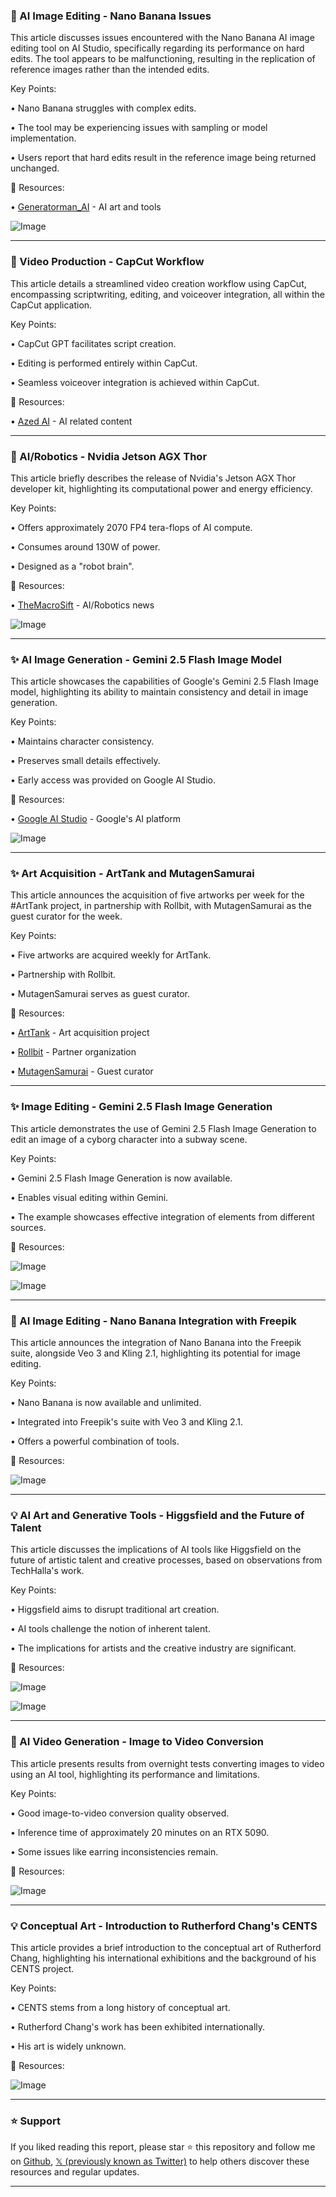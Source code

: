 ### 🤖 AI Image Editing - Nano Banana Issues

This article discusses issues encountered with the Nano Banana AI image editing tool on AI Studio, specifically regarding its performance on hard edits.  The tool appears to be malfunctioning, resulting in the replication of reference images rather than the intended edits.

Key Points:

• Nano Banana struggles with complex edits.


• The tool may be experiencing issues with sampling or model implementation.


• Users report that hard edits result in the reference image being returned unchanged.



🔗 Resources:

• [Generatorman_AI](https://x.com/generatorman_ai) - AI art and tools


![Image](https://pbs.twimg.com/media/GzSuONQWIAASk7w?format=jpg&name=small)


---

### 🚀 Video Production - CapCut Workflow

This article details a streamlined video creation workflow using CapCut, encompassing scriptwriting, editing, and voiceover integration, all within the CapCut application.

Key Points:

• CapCut GPT facilitates script creation.


• Editing is performed entirely within CapCut.


• Seamless voiceover integration is achieved within CapCut.



🔗 Resources:


• [Azed AI](https://x.com/azed_ai) - AI related content


---

### 🤖 AI/Robotics - Nvidia Jetson AGX Thor

This article briefly describes the release of Nvidia's Jetson AGX Thor developer kit, highlighting its computational power and energy efficiency.

Key Points:

• Offers approximately 2070 FP4 tera-flops of AI compute.


• Consumes around 130W of power.


• Designed as a "robot brain".



🔗 Resources:

• [TheMacroSift](https://x.com/themacrosift) - AI/Robotics news


![Image](https://pbs.twimg.com/media/GzSzk-Xa4AICfRD?format=jpg&name=small)


---

### ✨ AI Image Generation - Gemini 2.5 Flash Image Model

This article showcases the capabilities of Google's Gemini 2.5 Flash Image model, highlighting its ability to maintain consistency and detail in image generation.

Key Points:

• Maintains character consistency.


• Preserves small details effectively.


• Early access was provided on Google AI Studio.



🔗 Resources:

• [Google AI Studio](https://x.com/googleaistudio) - Google's AI platform


![Image](https://pbs.twimg.com/amplify_video_thumb/1960321263148183552/img/0u2kLDUlB_eVa9_T.jpg)


---

### ✨ Art Acquisition - ArtTank and MutagenSamurai

This article announces the acquisition of five artworks per week for the #ArtTank project, in partnership with Rollbit, with MutagenSamurai as the guest curator for the week.

Key Points:

• Five artworks are acquired weekly for ArtTank.


• Partnership with Rollbit.


• MutagenSamurai serves as guest curator.



🔗 Resources:

• [ArtTank](https://x.com/hashtag/ArtTank?src=hashtag_click) - Art acquisition project


• [Rollbit](https://x.com/rollbit) - Partner organization


• [MutagenSamurai](https://x.com/MutagenSamurai) - Guest curator


---

### ✨ Image Editing - Gemini 2.5 Flash Image Generation

This article demonstrates the use of Gemini 2.5 Flash Image Generation to edit an image of a cyborg character into a subway scene.

Key Points:

• Gemini 2.5 Flash Image Generation is now available.


• Enables visual editing within Gemini.


• The example showcases effective integration of elements from different sources.



🔗 Resources:


![Image](https://pbs.twimg.com/media/GzSQJVrXgAAfaPG?format=jpg&name=small)


![Image](https://pbs.twimg.com/media/GzSQJV4WAAETdUJ?format=jpg&name=small)


---

### 🚀 AI Image Editing - Nano Banana Integration with Freepik

This article announces the integration of Nano Banana into the Freepik suite, alongside Veo 3 and Kling 2.1, highlighting its potential for image editing.

Key Points:

• Nano Banana is now available and unlimited.


• Integrated into Freepik's suite with Veo 3 and Kling 2.1.


• Offers a powerful combination of tools.



🔗 Resources:


![Image](https://pbs.twimg.com/amplify_video_thumb/1960344199636914176/img/e8bLDTdEG2BCiM9J.jpg)


---

### 💡 AI Art and Generative Tools - Higgsfield and the Future of Talent

This article discusses the implications of AI tools like Higgsfield on the future of artistic talent and creative processes, based on observations from TechHalla's work.

Key Points:

• Higgsfield aims to disrupt traditional art creation.


• AI tools challenge the notion of inherent talent.


• The implications for artists and the creative industry are significant.



🔗 Resources:

![Image](https://pbs.twimg.com/amplify_video_thumb/1960379219885903872/img/YnFwUiklK7RzQQ72.jpg)


![Image](https://pbs.twimg.com/amplify_video_thumb/1960041529663451136/img/gnaygJXIu85SyXUw?format=jpg&name=240x240)


---

### 🤖 AI Video Generation - Image to Video Conversion

This article presents results from overnight tests converting images to video using an AI tool, highlighting its performance and limitations.

Key Points:

• Good image-to-video conversion quality observed.


• Inference time of approximately 20 minutes on an RTX 5090.


• Some issues like earring inconsistencies remain.



🔗 Resources:


![Image](https://pbs.twimg.com/amplify_video_thumb/1960376718847582208/img/ME1kaLeixfh2_gjr.jpg)


---

### 💡 Conceptual Art - Introduction to Rutherford Chang's CENTS

This article provides a brief introduction to the conceptual art of Rutherford Chang, highlighting his international exhibitions and the background of his CENTS project.

Key Points:

• CENTS stems from a long history of conceptual art.


• Rutherford Chang's work has been exhibited internationally.


• His art is widely unknown.



🔗 Resources:


![Image](https://pbs.twimg.com/media/GzNj8F9WcAMFP8D?format=jpg&name=small)


---

### ⭐️ Support

If you liked reading this report, please star ⭐️ this repository and follow me on [Github](https://github.com/Drix10), [𝕏 (previously known as Twitter)](https://x.com/DRIX_10_) to help others discover these resources and regular updates.

---